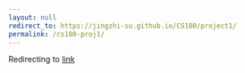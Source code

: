 ```yaml
---
layout: null
redirect_to: https://jingzhi-su.github.io/CS180/project1/
permalink: /cs180-proj1/
---
```

Redirecting to [link](https://jingzhi-su.github.io/CS180/project1/)